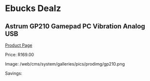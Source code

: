 
# Ebucks Dealz
## Astrum GP210 Gamepad PC Vibration Analog USB
[Product Page](https://www.ebucks.com/web/shop/productSelected.do?prodId=1227762923&catId=365757697)

Price: R169.00

Image: /web/cms/system/galleries/pics/prodimg/gp210.png

Savings: 


	